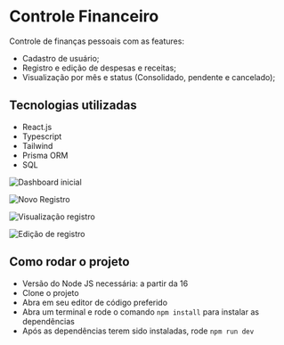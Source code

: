 # Controle Financeiro

Controle de finanças pessoais com as features:
- Cadastro de usuário;
- Registro e edição de despesas e receitas;
- Visualização por mês e status (Consolidado, pendente e cancelado);

## Tecnologias utilizadas
- React.js
- Typescript
- Tailwind
- Prisma ORM
- SQL

![Dashboard inicial](/img/controle-financeiro-dashboard.jpg)

![Novo Registro](/img/controle-financeiro-novo-registro.jpg)

![Visualização registro](/img/controle-financeiro-visualizacao-registro.jpg)

![Edição de registro](/img/controle-financeiro-modo-edicao.jpg)

## Como rodar o projeto
- Versão do Node JS necessária: a partir da 16
- Clone o projeto
- Abra em seu editor de código preferido
- Abra um terminal e rode o comando `npm install` para instalar as dependências
- Após as dependências terem sido instaladas, rode `npm run dev`